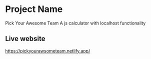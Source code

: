 # Project Name
Pick Your Awesome Team
A js calculator with localhost functionality

## Live website
https://pickyourawsometeam.netlify.app/